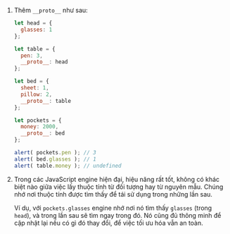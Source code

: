 
1. Thêm `__proto__` như sau:

    ```js run
    let head = {
      glasses: 1
    };

    let table = {
      pen: 3,
      __proto__: head
    };

    let bed = {
      sheet: 1,
      pillow: 2,
      __proto__: table
    };

    let pockets = {
      money: 2000,
      __proto__: bed
    };

    alert( pockets.pen ); // 3
    alert( bed.glasses ); // 1
    alert( table.money ); // undefined
    ```

2. Trong các JavaScript engine hiện đại, hiệu năng rất tốt, không có khác biệt nào giữa việc lấy thuộc tính từ đối tượng hay từ nguyên mẫu. Chúng nhớ nơi thuộc tính được tìm thấy để tái sử dụng trong những lần sau.

    Ví dụ, với `pockets.glasses` engine nhớ nơi nó tìm thấy `glasses` (trong `head`), và trong lần sau sẽ tìm ngay trong đó. Nó cũng đủ thông minh để cập nhật lại nếu có gì đó thay đổi, để việc tối ưu hóa vẫn an toàn.
